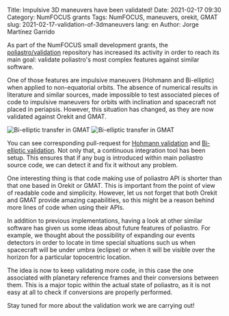 Title: Impulsive 3D maneuvers have been validated!
Date: 2021-02-17 09:30
Category: NumFOCUS grants
Tags: NumFOCUS, maneuvers, orekit, GMAT
slug: 2021-02-17-validation-of-3dmaneuvers
lang: en
Author: Jorge Martínez Garrido

As part of the NumFOCUS small development grants, the
[poliastro/validation](https://github.com/poliastro/validation) repository has
increased its activity in order to reach its main goal: validate poliastro's
most complex features against similar software.

One of those features are impulsive maneuvers (Hohmann and Bi-elliptic) when
applied to non-equatorial orbits. The absence of numerical results in literature
and similar sources, made impossible to test associated pieces of code to
impulsive maneuvers for orbits with inclination and spacecraft not placed in
periapsis. However, this situation has changed, as they are now validated
against Orekit and GMAT.

![Bi-elliptic transfer in GMAT]({static}/images/poliastro_bielliptic.png)
![Bi-elliptic transfer in GMAT]({static}/images/gmat_bielliptic.png)

You can see corresponding pull-request for [Hohmann
validation](https://github.com/poliastro/validation/pull/18) and [Bi-elliptic
validation](https://github.com/poliastro/validation/pull/20). Not only that, a
continuous integration tool has been setup. This ensures that if any bug is
introduced within main poliastro source code, we can detect it and fix it
without any problem.

One interesting thing is that code making use of poliastro API is shorter than
that one based in Orekit or GMAT. This is important from the point of view of
readable code and simplicity. However, let us not forget that both Orekit and
GMAT provide amazing capabilities, so this might be a reason behind more lines
of code when using their APIs.

In addition to previous implementations, having a look at other similar software
has given us some ideas about future features of poliastro. For example, we
thought about the possibility of expanding our events detectors in order to
locate in time special situations such us when spacecraft will be under umbra
(eclipse) or when it will be visible over the horizon for a particular
topocentric location.

The idea is now to keep validating more code, in this case the one associated
with planetary reference frames and their conversions between them. This is a
major topic within the actual state of poliastro, as it is not easy at all to
check if conversions are properly performed.

Stay tuned for more about the validation work we are carrying out!
